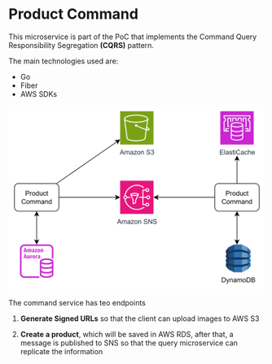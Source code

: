 # Product Command

This microservice is part of the PoC that implements the Command Query Responsibility Segregation **(CQRS)** pattern.

The main technologies used are:
- Go
- Fiber
- AWS SDKs


![image](assets/image.png)

The command service has teo endpoints 

1. **Generate Signed URLs** so that the client can upload images to AWS S3

2. **Create a product**, which will be saved in AWS RDS, after that, a message is published to SNS so that the query microservice can replicate the information
